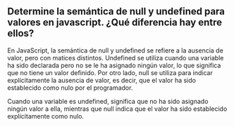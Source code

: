## Determine la semántica de null y undefined para valores en javascript. ¿Qué diferencia hay entre ellos?

En JavaScript, la semántica de null y undefined se refiere a la ausencia de valor, pero con matices distintos. Undefined se utiliza cuando una variable ha sido declarada pero no se le ha asignado ningún valor, lo que significa que no tiene un valor definido. Por otro lado, null se utiliza para indicar explícitamente la ausencia de valor, es decir, que el valor ha sido establecido como nulo por el programador.

Cuando una variable es undefined, significa que no ha sido asignado ningún valor a ella, mientras que null indica que el valor ha sido establecido explícitamente como nulo.